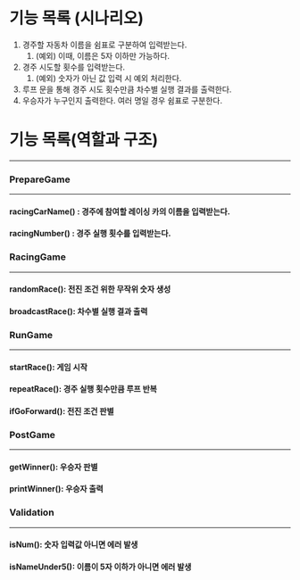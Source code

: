 # 기능 목록 (시나리오)

1. 경주할 자동차 이름을 쉼표로 구분하여 입력받는다.
    1. (예외) 이때, 이름은 5자 이하만 가능하다.
2. 경주 시도할 횟수를 입력받는다.
    1. (예외) 숫자가 아닌 값 입력 시 예외 처리한다.
3. 루프 문을 통해 경주 시도 횟수만큼 차수별 실행 결과를 출력한다.
4. 우승자가 누구인지 출력한다. 여러 명일 경우 쉼표로 구분한다.

# 기능 목록(역할과 구조)
---
### PrepareGame
---
#### racingCarName() : 경주에 참여할 레이싱 카의 이름을 입력받는다.
#### racingNumber() : 경주 실행 횟수를 입력받는다.

### RacingGame
---
#### randomRace(): 전진 조건 위한 무작위 숫자 생성
#### broadcastRace(): 차수별 실행 결과 출력

### RunGame
---
#### startRace(): 게임 시작
#### repeatRace(): 경주 실행 횟수만큼 루프 반복
#### ifGoForward(): 전진 조건 판별

### PostGame
---
#### getWinner(): 우승자 판별
#### printWinner(): 우승자 출력

### Validation
---
#### isNum(): 숫자 입력값 아니면 에러 발생
#### isNameUnder5(): 이름이 5자 이하가 아니면 에러 발생